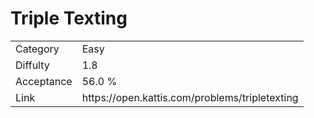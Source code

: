# Triple Texting

<table>
    <tr>
        <td>Category</td>
        <td>Easy</td>
    </tr>
    <tr>
        <td>Diffulty</td>
        <td>1.8</td>
    </tr>
    <tr>
        <td>Acceptance</td>
        <td>56.0 %</td>
    </tr>
    <tr>
        <td>Link</td>
        <td>https://open.kattis.com/problems/tripletexting</td>
    </tr>
</table>